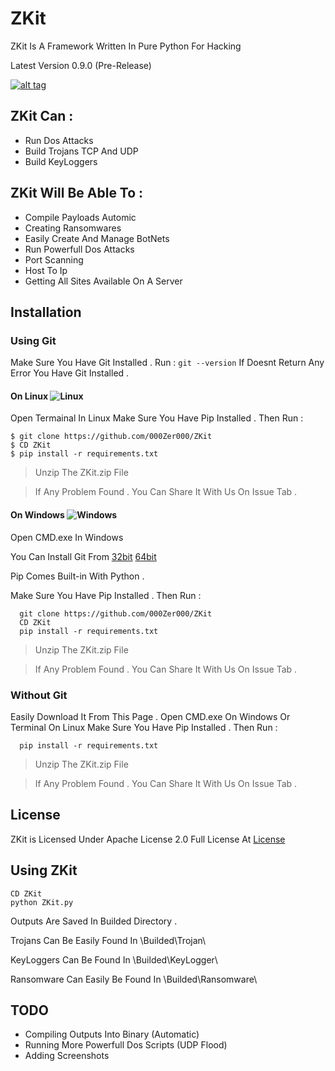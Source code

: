 # ZKit

ZKit Is A Framework Written In Pure Python For Hacking

Latest Version 0.9.0 (Pre-Release)

[![alt tag](https://github.com/000Zer000/ZKit/blob/master/Gifs_Pics/ZKit.gif)]()


## ZKit Can : 
   - Run Dos Attacks
   - Build Trojans TCP And UDP
   - Build KeyLoggers
## ZKit Will Be Able To :
   - Compile Payloads Automic
   - Creating Ransomwares 
   - Easily Create And Manage BotNets
   - Run Powerfull Dos Attacks
   - Port Scanning 
   - Host To Ip 
   - Getting All Sites Available On A Server
   
     
 
## Installation

### Using Git 
   Make Sure You Have Git Installed . 
   Run :
      ```
      git --version
      ```
   If Doesnt Return Any Error You Have Git Installed .
   
#### On Linux ![Linux](http://icons.iconarchive.com/icons/dakirby309/simply-styled/32/OS-Linux-icon.png)
   Open Termainal In Linux
   Make Sure You Have Pip Installed . Then Run : 
    
    $ git clone https://github.com/000Zer000/ZKit
    $ CD ZKit
    $ pip install -r requirements.txt
    
>Unzip The ZKit.zip File

>If Any Problem Found . You Can Share It With Us On Issue Tab .
  
#### On Windows ![Windows](http://icons.iconarchive.com/icons/yootheme/social-bookmark/32/social-windows-button-icon.png)
   Open CMD.exe In Windows 
   
   You Can Install Git From [32bit](https://github.com/git-for-windows/git/releases/download/v2.26.2.windows.1/Git-2.26.2-32-bit.exe)  [64bit](https://github.com/git-for-windows/git/releases/download/v2.26.2.windows.1/Git-2.26.2-64-bit.exe)
   
   Pip Comes Built-in With Python .
   
   Make Sure You Have Pip Installed . Then Run :
   
      git clone https://github.com/000Zer000/ZKit
      CD ZKit
      pip install -r requirements.txt
      
  >Unzip The ZKit.zip File
  
  >If Any Problem Found . You Can Share It With Us On Issue Tab .
  

### Without Git

  Easily Download It From This Page .
  Open CMD.exe On Windows Or Terminal On Linux
  Make Sure You Have Pip Installed . Then Run : 
       
      pip install -r requirements.txt
      
  >Unzip The ZKit.zip File
  
  >If Any Problem Found . You Can Share It With Us On Issue Tab .
    
## License 
   ZKit is Licensed Under Apache License 2.0 Full License At [License](https://github.com/000Zer000/ZKit/blob/master/LICENSE)

## Using ZKit 

   ```
   CD ZKit 
   python ZKit.py
   ```
Outputs Are Saved In Builded Directory .

Trojans Can Be Easily Found In \Builded\Trojan\

KeyLoggers Can Be Found In \Builded\KeyLogger\

Ransomware Can Easily Be Found In \Builded\Ransomware\
 

## TODO

  - Compiling Outputs Into Binary (Automatic)
  - Running More Powerfull Dos Scripts (UDP Flood)
  - Adding Screenshots
    
